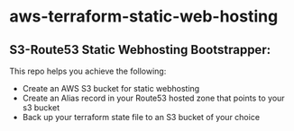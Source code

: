 # aws-terraform-static-web-hosting

## S3-Route53 Static Webhosting Bootstrapper:

This repo helps you achieve the following:
* Create an AWS S3 bucket for static webhosting
* Create an Alias record in your Route53 hosted zone that points to your s3 bucket
* Back up your terraform state file to an S3 bucket of your choice